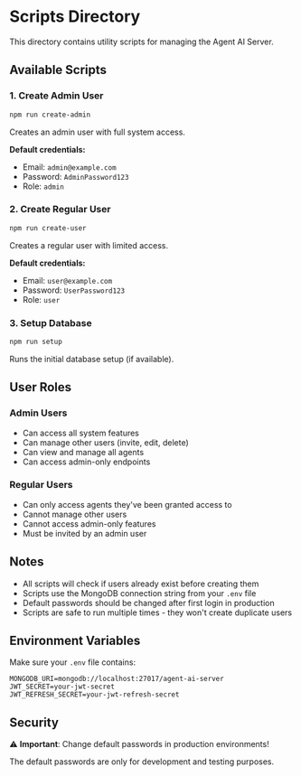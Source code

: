 # Scripts Directory

This directory contains utility scripts for managing the Agent AI Server.

## Available Scripts

### 1. Create Admin User
```bash
npm run create-admin
```
Creates an admin user with full system access.

**Default credentials:**
- Email: `admin@example.com`
- Password: `AdminPassword123`
- Role: `admin`

### 2. Create Regular User
```bash
npm run create-user
```
Creates a regular user with limited access.

**Default credentials:**
- Email: `user@example.com`
- Password: `UserPassword123`
- Role: `user`

### 3. Setup Database
```bash
npm run setup
```
Runs the initial database setup (if available).

## User Roles

### Admin Users
- Can access all system features
- Can manage other users (invite, edit, delete)
- Can view and manage all agents
- Can access admin-only endpoints

### Regular Users
- Can only access agents they've been granted access to
- Cannot manage other users
- Cannot access admin-only features
- Must be invited by an admin user

## Notes

- All scripts will check if users already exist before creating them
- Scripts use the MongoDB connection string from your `.env` file
- Default passwords should be changed after first login in production
- Scripts are safe to run multiple times - they won't create duplicate users

## Environment Variables

Make sure your `.env` file contains:
```env
MONGODB_URI=mongodb://localhost:27017/agent-ai-server
JWT_SECRET=your-jwt-secret
JWT_REFRESH_SECRET=your-jwt-refresh-secret
```

## Security

⚠️ **Important**: Change default passwords in production environments!

The default passwords are only for development and testing purposes. 